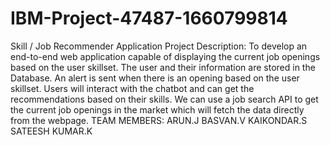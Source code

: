 # IBM-Project-47487-1660799814
Skill / Job Recommender Application
Project Description:
To develop an end-to-end web application capable of displaying the current job openings based on the user skillset. The user and their information are stored in the Database. An alert is sent when there is an opening based on the user skillset. Users will interact with the chatbot and can get the recommendations based on their skills. We can use a job search API to get the current job openings in the market which will fetch the data directly from the webpage.
TEAM MEMBERS:
ARUN.J
BASVAN.V
KAIKONDAR.S
SATEESH KUMAR.K
